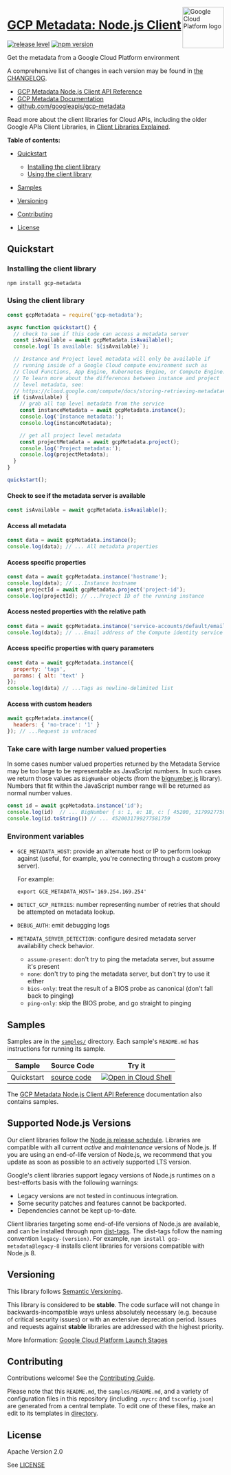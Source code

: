 [//]: # "This README.md file is auto-generated, all changes to this file will be lost."
[//]: # "To regenerate it, use `python -m synthtool`."
<img src="https://avatars2.githubusercontent.com/u/2810941?v=3&s=96" alt="Google Cloud Platform logo" title="Google Cloud Platform" align="right" height="96" width="96"/>

# [GCP Metadata: Node.js Client](https://github.com/googleapis/gcp-metadata)

[![release level](https://img.shields.io/badge/release%20level-stable-brightgreen.svg?style=flat)](https://cloud.google.com/terms/launch-stages)
[![npm version](https://img.shields.io/npm/v/gcp-metadata.svg)](https://www.npmjs.com/package/gcp-metadata)




Get the metadata from a Google Cloud Platform environment


A comprehensive list of changes in each version may be found in
[the CHANGELOG](https://github.com/googleapis/gcp-metadata/blob/main/CHANGELOG.md).

* [GCP Metadata Node.js Client API Reference][client-docs]
* [GCP Metadata Documentation][product-docs]
* [github.com/googleapis/gcp-metadata](https://github.com/googleapis/gcp-metadata)

Read more about the client libraries for Cloud APIs, including the older
Google APIs Client Libraries, in [Client Libraries Explained][explained].

[explained]: https://cloud.google.com/apis/docs/client-libraries-explained

**Table of contents:**


* [Quickstart](#quickstart)

  * [Installing the client library](#installing-the-client-library)
  * [Using the client library](#using-the-client-library)
* [Samples](#samples)
* [Versioning](#versioning)
* [Contributing](#contributing)
* [License](#license)

## Quickstart

### Installing the client library

```bash
npm install gcp-metadata
```


### Using the client library

```javascript
const gcpMetadata = require('gcp-metadata');

async function quickstart() {
  // check to see if this code can access a metadata server
  const isAvailable = await gcpMetadata.isAvailable();
  console.log(`Is available: ${isAvailable}`);

  // Instance and Project level metadata will only be available if
  // running inside of a Google Cloud compute environment such as
  // Cloud Functions, App Engine, Kubernetes Engine, or Compute Engine.
  // To learn more about the differences between instance and project
  // level metadata, see:
  // https://cloud.google.com/compute/docs/storing-retrieving-metadata#project-instance-metadata
  if (isAvailable) {
    // grab all top level metadata from the service
    const instanceMetadata = await gcpMetadata.instance();
    console.log('Instance metadata:');
    console.log(instanceMetadata);

    // get all project level metadata
    const projectMetadata = await gcpMetadata.project();
    console.log('Project metadata:');
    console.log(projectMetadata);
  }
}

quickstart();

```

#### Check to see if the metadata server is available
```js
const isAvailable = await gcpMetadata.isAvailable();
```

#### Access all metadata

```js
const data = await gcpMetadata.instance();
console.log(data); // ... All metadata properties
```

#### Access specific properties
```js
const data = await gcpMetadata.instance('hostname');
console.log(data); // ...Instance hostname
const projectId = await gcpMetadata.project('project-id');
console.log(projectId); // ...Project ID of the running instance
```

#### Access nested properties with the relative path
```js
const data = await gcpMetadata.instance('service-accounts/default/email');
console.log(data); // ...Email address of the Compute identity service account
```

#### Access specific properties with query parameters
```js
const data = await gcpMetadata.instance({
  property: 'tags',
  params: { alt: 'text' }
});
console.log(data) // ...Tags as newline-delimited list
```

#### Access with custom headers
```js
await gcpMetadata.instance({
  headers: { 'no-trace': '1' }
}); // ...Request is untraced
```

### Take care with large number valued properties

In some cases number valued properties returned by the Metadata Service may be
too large to be representable as JavaScript numbers. In such cases we return
those values as `BigNumber` objects (from the [bignumber.js](https://github.com/MikeMcl/bignumber.js) library). Numbers
that fit within the JavaScript number range will be returned as normal number
values.

```js
const id = await gcpMetadata.instance('id');
console.log(id)  // ... BigNumber { s: 1, e: 18, c: [ 45200, 31799277581759 ] }
console.log(id.toString()) // ... 4520031799277581759
```

### Environment variables

* `GCE_METADATA_HOST`: provide an alternate host or IP to perform lookup against (useful, for example, you're connecting through a custom proxy server).

  For example:
  ```
  export GCE_METADATA_HOST='169.254.169.254'
  ```

* `DETECT_GCP_RETRIES`: number representing number of retries that should be attempted on metadata lookup.

* `DEBUG_AUTH`: emit debugging logs

* `METADATA_SERVER_DETECTION`: configure desired metadata server availability check behavior.

  * `assume-present`: don't try to ping the metadata server, but assume it's present
  * `none`: don't try to ping the metadata server, but don't try to use it either
  * `bios-only`: treat the result of a BIOS probe as canonical (don't fall back to pinging)
  * `ping-only`: skip the BIOS probe, and go straight to pinging


## Samples

Samples are in the [`samples/`](https://github.com/googleapis/gcp-metadata/tree/main/samples) directory. Each sample's `README.md` has instructions for running its sample.

| Sample                      | Source Code                       | Try it |
| --------------------------- | --------------------------------- | ------ |
| Quickstart | [source code](https://github.com/googleapis/gcp-metadata/blob/main/samples/quickstart.js) | [![Open in Cloud Shell][shell_img]](https://console.cloud.google.com/cloudshell/open?git_repo=https://github.com/googleapis/gcp-metadata&page=editor&open_in_editor=samples/quickstart.js,samples/README.md) |



The [GCP Metadata Node.js Client API Reference][client-docs] documentation
also contains samples.

## Supported Node.js Versions

Our client libraries follow the [Node.js release schedule](https://github.com/nodejs/release#release-schedule).
Libraries are compatible with all current _active_ and _maintenance_ versions of
Node.js.
If you are using an end-of-life version of Node.js, we recommend that you update
as soon as possible to an actively supported LTS version.

Google's client libraries support legacy versions of Node.js runtimes on a
best-efforts basis with the following warnings:

* Legacy versions are not tested in continuous integration.
* Some security patches and features cannot be backported.
* Dependencies cannot be kept up-to-date.

Client libraries targeting some end-of-life versions of Node.js are available, and
can be installed through npm [dist-tags](https://docs.npmjs.com/cli/dist-tag).
The dist-tags follow the naming convention `legacy-(version)`.
For example, `npm install gcp-metadata@legacy-8` installs client libraries
for versions compatible with Node.js 8.

## Versioning

This library follows [Semantic Versioning](http://semver.org/).



This library is considered to be **stable**. The code surface will not change in backwards-incompatible ways
unless absolutely necessary (e.g. because of critical security issues) or with
an extensive deprecation period. Issues and requests against **stable** libraries
are addressed with the highest priority.






More Information: [Google Cloud Platform Launch Stages][launch_stages]

[launch_stages]: https://cloud.google.com/terms/launch-stages

## Contributing

Contributions welcome! See the [Contributing Guide](https://github.com/googleapis/gcp-metadata/blob/main/CONTRIBUTING.md).

Please note that this `README.md`, the `samples/README.md`,
and a variety of configuration files in this repository (including `.nycrc` and `tsconfig.json`)
are generated from a central template. To edit one of these files, make an edit
to its templates in
[directory](https://github.com/googleapis/synthtool).

## License

Apache Version 2.0

See [LICENSE](https://github.com/googleapis/gcp-metadata/blob/main/LICENSE)

[client-docs]: https://cloud.google.com/nodejs/docs/reference/gcp-metadata/latest
[product-docs]: https://cloud.google.com/compute/docs/storing-retrieving-metadata
[shell_img]: https://gstatic.com/cloudssh/images/open-btn.png
[projects]: https://console.cloud.google.com/project
[billing]: https://support.google.com/cloud/answer/6293499#enable-billing

[auth]: https://cloud.google.com/docs/authentication/external/set-up-adc-local
